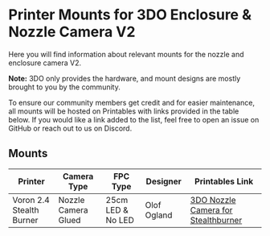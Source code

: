 # Printer Mounts for 3DO Enclosure & Nozzle Camera V2

Here you will find information about relevant mounts for the nozzle and enclosure camera V2. 

**Note:** 3DO only provides the hardware, and mount designs are mostly brought to you by the community. 

To ensure our community members get credit and for easier maintenance, all mounts will be hosted on Printables with links provided in the table below. If you would like a link added to the list, feel free to open an issue on GitHub or reach out to us on Discord.

## Mounts

| Printer                  | Camera Type         | FPC Type           | Designer     | Printables Link                                                                                  |
|--------------------------|---------------------|--------------------|--------------|--------------------------------------------------------------------------------------------------|
| Voron 2.4 Stealth Burner | Nozzle Camera Glued | 25cm LED & No LED  | Olof Ogland  | [3DO Nozzle Camera for Stealthburner](https://www.printables.com/model/911230-3do-nozzle-camera-for-stealthburner) |

